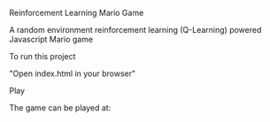 Reinforcement Learning Mario Game

A random environment reinforcement learning (Q-Learning) powered Javascript Mario game

To run this project

"Open index.html in your browser"

Play

The game can be played at:
